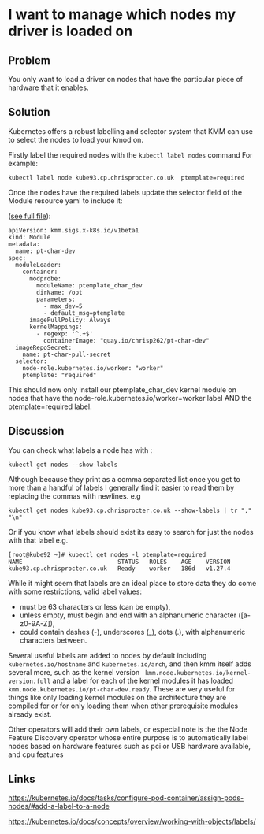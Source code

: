 # I want to manage which nodes my driver is loaded on

## Problem

You only want to load a driver on nodes that have the particular piece of hardware that it enables.

## Solution

Kubernetes offers a robust labelling and selector system that KMM can use to select the nodes to load your kmod on.

Firstly label the required nodes with the `kubectl label nodes` command
For example:

```
kubectl label node kube93.cp.chrisprocter.co.uk  ptemplate=required
```

Once the nodes have the required labels update the selector field of the Module resource yaml to include it:

([see full file](node_selectors.yaml)):

```
apiVersion: kmm.sigs.x-k8s.io/v1beta1
kind: Module
metadata:
  name: pt-char-dev
spec:
  moduleLoader:
    container:
      modprobe:
        moduleName: ptemplate_char_dev
        dirName: /opt
        parameters:
          - max_dev=5
          - default_msg=ptemplate
      imagePullPolicy: Always
      kernelMappings:
        - regexp: '^.+$'
          containerImage: "quay.io/chrisp262/pt-char-dev"
  imageRepoSecret:
    name: pt-char-pull-secret
  selector:
    node-role.kubernetes.io/worker: "worker"
    ptemplate: "required"
```

This should now only install our ptemplate_char_dev kernel module on nodes that have the       node-role.kubernetes.io/worker=worker label AND the ptemplate=required label.


## Discussion

You can check what labels a node has with :

```
kubectl get nodes --show-labels
```

Although because they print as a comma separated list once you get to more than a handful of labels I generally find it easier to read them by replacing the commas with newlines. e.g

```
kubectl get nodes kube93.cp.chrisprocter.co.uk --show-labels | tr "," "\n" 
```

Or if you know what labels should exist its easy to search for just the nodes with that label e.g.

```
[root@kube92 ~]# kubectl get nodes -l ptemplate=required
NAME                           STATUS   ROLES    AGE    VERSION
kube93.cp.chrisprocter.co.uk   Ready    worker   186d   v1.27.4
```

While it might seem that labels are an ideal place to store data they do come with some restrictions, valid label values:

*   must be 63 characters or less (can be empty),
*   unless empty, must begin and end with an alphanumeric character ([a-z0-9A-Z]),
*   could contain dashes (-), underscores (_), dots (.), with alphanumeric characters between.



Several useful labels are added to nodes by default including `kubernetes.io/hostname` and `kubernetes.io/arch`, and then kmm itself adds several more, such as the kernel version `
kmm.node.kubernetes.io/kernel-version.full` and a label for each of the kernel modules it has loaded `kmm.node.kubernetes.io/pt-char-dev.ready`.  These are very useful for things like only loading kernel modules on the architecture they are compiled for or for only loading them when other prerequisite modules already exist.

Other operators will add their own labels, or especial note is the the Node Feature Discovery operator whose entire purpose is to automatically label nodes based on hardware features such as pci or USB hardware available, and cpu features



## Links

https://kubernetes.io/docs/tasks/configure-pod-container/assign-pods-nodes/#add-a-label-to-a-node

https://kubernetes.io/docs/concepts/overview/working-with-objects/labels/
